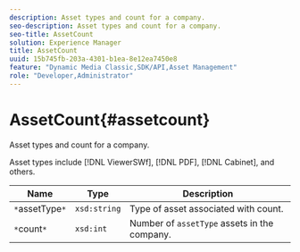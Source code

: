 ```yaml
---
description: Asset types and count for a company.
seo-description: Asset types and count for a company.
seo-title: AssetCount
solution: Experience Manager
title: AssetCount
uuid: 15b745fb-203a-4301-b1ea-8e12ea7450e8
feature: "Dynamic Media Classic,SDK/API,Asset Management"
role: "Developer,Administrator"
---
```


# AssetCount{#assetcount}

Asset types and count for a company.

 Asset types include [!DNL ViewerSWf], [!DNL PDF], [!DNL Cabinet], and others.

|  Name  | Type  | Description  |
|---|---|---|
| `*`assetType`*`  | `xsd:string`  | Type of asset associated with count.  |
| `*`count`*`  | `xsd:int`  |Number of `assetType` assets in the company.  |

